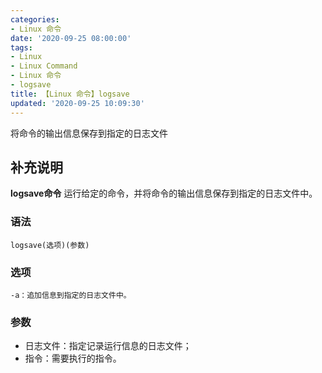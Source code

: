 ```yaml
---
categories:
- Linux 命令
date: '2020-09-25 08:00:00'
tags:
- Linux
- Linux Command
- Linux 命令
- logsave
title: 【Linux 命令】logsave
updated: '2020-09-25 10:09:30'
---
```


将命令的输出信息保存到指定的日志文件

## 补充说明

**logsave命令** 运行给定的命令，并将命令的输出信息保存到指定的日志文件中。

###  语法

```shell
logsave(选项)(参数)
```

###  选项

```shell
-a：追加信息到指定的日志文件中。
```

###  参数

*   日志文件：指定记录运行信息的日志文件；
*   指令：需要执行的指令。


<!-- Linux命令行搜索引擎：https://jaywcjlove.github.io/linux-command/ -->